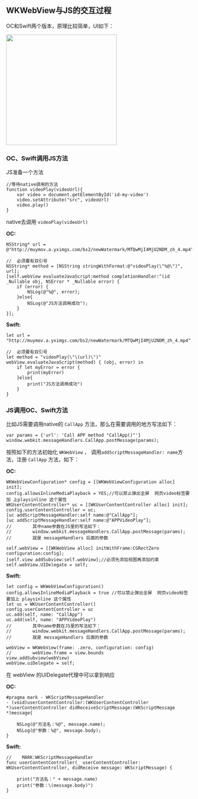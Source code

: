 ## WKWebView与JS的交互过程

OC和Swift两个版本，原理比较简单，UI如下：

<img src="page.jpg" width="300" align=center />

### OC、Swift调用JS方法

JS准备一个方法

```
//等待native调用的方法
function videoPlay(videoUrl){
    var video = document.getElementById('id-my-video')
    video.setAttribute("src", videoUrl)
    video.play()
}
```

native去调用 `videoPlay(videoUrl)`

**OC:** 

```
NSString* url = @"http://muymov.a.yximgs.com/bs2/newWatermark/MTQwMjI4MjU2NDM_zh_4.mp4";

//  必须要有双引号
NSString* method = [NSString stringWithFormat:@"videoPlay(\"%@\")", url];
[self.webView evaluateJavaScript:method completionHandler:^(id _Nullable obj, NSError * _Nullable error) {
    if (error) {
        NSLog(@"%@", error);
    }else{
        NSLog(@"JS方法调用成功");
    }
}];
```

**Swift:**

```
let url = "http://muymov.a.yximgs.com/bs2/newWatermark/MTQwMjI4MjU2NDM_zh_4.mp4"
      
//  必须要有双引号
let method = "videoPlay(\"\(url)\")"
webView.evaluateJavaScript(method) { (obj, error) in
    if let myError = error {
        print(myError)
    }else{
        print("JS方法调用成功")
    }
}       
```

### JS调用OC、Swift方法

比如JS需要调用native的 `CallApp` 方法，那么在需要调用的地方写法如下：

```
var params = {'url': 'Call APP method "CallApp()"'}
window.webkit.messageHandlers.CallApp.postMessage(params);
```

按照如下的方法初始化 `WKWebView` ， 调用`addScriptMessageHandler: name`方法，注册 `CallApp` 方法，如下：

**OC:**

```
WKWebViewConfiguration* config = [[WKWebViewConfiguration alloc] init];
config.allowsInlineMediaPlayback = YES;//可以禁止弹出全屏  网页video标签要加 上playsinline 这个属性
WKUserContentController* uc = [[WKUserContentController alloc] init];
config.userContentController = uc;
[uc addScriptMessageHandler:self name:@"CallApp"];
[uc addScriptMessageHandler:self name:@"APPVideoPlay"];
//        其中name参数在JS里的写法如下：
//        window.webkit.messageHandlers.CallApp.postMessage(params);
//        就是 messageHandlers 后面的参数
    
self.webView = [[WKWebView alloc] initWithFrame:CGRectZero configuration:config];
[self.view addSubview:self.webView];//必须先添加视图再添加约束
self.webView.UIDelegate = self;
```

**Swift:**

```
let config = WKWebViewConfiguration()
config.allowsInlineMediaPlayback = true //可以禁止弹出全屏  网页video标签要加上 playsinline 这个属性
let uc = WKUserContentController()
config.userContentController = uc
uc.add(self, name: "CallApp")
uc.add(self, name: "APPVideoPlay")
//        其中name参数在JS里的写法如下：
//        window.webkit.messageHandlers.CallApp.postMessage(params);
//        就是 messageHandlers 后面的参数
        
webView = WKWebView(frame: .zero, configuration: config)
//        webView.frame = view.bounds
view.addSubview(webView)
webView.uiDelegate = self;
```

在 webView 的UIDelegate代理中可以拿到响应

**OC:**

```
#pragma mark - WKScriptMessageHandler
- (void)userContentController:(WKUserContentController *)userContentController didReceiveScriptMessage:(WKScriptMessage *)message{
    
    NSLog(@"方法名：%@", message.name);
    NSLog(@"参数：%@", message.body);
}
```

**Swift:**

```
//    MARK:WKScriptMessageHandler
func userContentController(_ userContentController: WKUserContentController, didReceive message: WKScriptMessage) {
        
    print("方法名：" + message.name)
    print("参数：\(message.body)")
}
```


